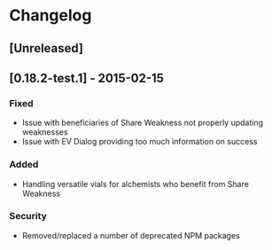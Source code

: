 # Changelog

## [Unreleased]

## [0.18.2-test.1] - 2015-02-15

### Fixed

- Issue with beneficiaries of Share Weakness not properly updating weaknesses
- Issue with EV Dialog providing too much information on success

### Added

- Handling versatile vials for alchemists who benefit from Share Weakness

### Security

- Removed/replaced a number of deprecated NPM packages
